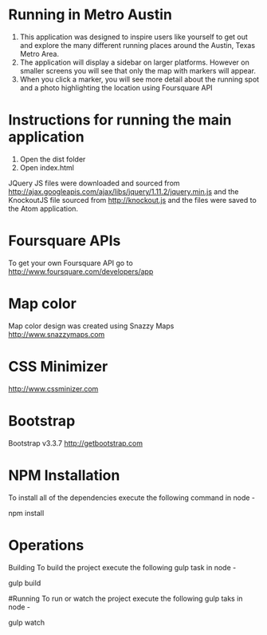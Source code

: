 # Running in Metro Austin

1. This application was designed to inspire users like yourself to get out and explore the many different running places around the Austin, Texas Metro Area.
2. The application will display a sidebar on larger platforms.   However on smaller screens you will see that only the map with markers will appear.
3. When you click a marker, you will see more detail about the running spot and a photo highlighting the location using Foursquare API

# Instructions for running the main application

1. Open the dist folder
2. Open index.html

JQuery JS files were downloaded and sourced from http://ajax.googleapis.com/ajax/libs/jquery/1.11.2/jquery.min.js
and the KnockoutJS file sourced from http://knockout.js and the files were saved to the Atom application.

# Foursquare APIs
To get your own Foursquare API go to http://www.foursquare.com/developers/app

# Map color
Map color design was created using Snazzy Maps http://www.snazzymaps.com

# CSS Minimizer
http://www.cssminizer.com

# Bootstrap
Bootstrap v3.3.7 http://getbootstrap.com

# NPM Installation
To install all of the dependencies execute the following command in node -

npm install

# Operations
Building
To build the project execute the following gulp task in node -

gulp build

#Running
To run or watch the project execute the following gulp taks in node -

gulp watch
